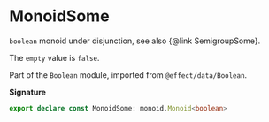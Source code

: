 # MonoidSome

`boolean` monoid under disjunction, see also {@link SemigroupSome}.

The `empty` value is `false`.

Part of the `Boolean` module, imported from `@effect/data/Boolean`.

**Signature**

```ts
export declare const MonoidSome: monoid.Monoid<boolean>
```
